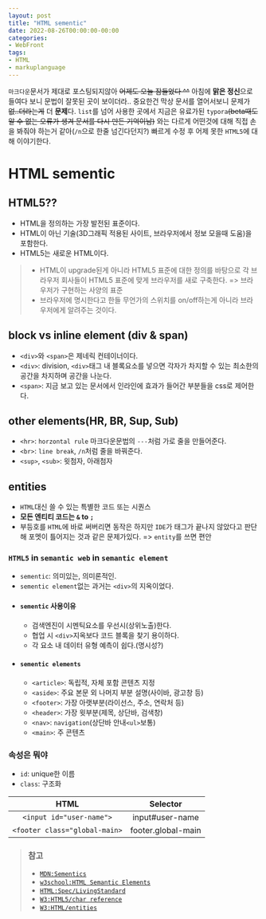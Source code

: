 ```yaml
---
layout: post
title: "HTML sementic"
date: 2022-08-26T00:00:00-00:00
categories:
- WebFront
tags:
- HTML
- markuplanguage
---
```


`마크다운`문서가 제대로 포스팅되지않아 ~~어제도 오늘 잠들었다 ^^~~ 아침에 **맑은 정신**으로 들여다 보니 문법이 잘못된 곳이 보이더라.. 중요한건 막상 문서를 열어서보니 문제가 ~~없..더라는게~~ 더 **문제**다. `list`를 넘어 사용한 곳에서 지금은 유료가된 `typora`~~(beta때도 알 수 없는 오류가 생겨 문서를 다시 만든 기억이남)~~ 와는 다르게 어떤것에 대해 직접 손을 봐줘야 하는거 같아(`/n`으로 한줄 넘긴다던지?) 빠르게 수정 후 어제 못한 `HTML5`에 대해 이야기한다.

# HTML sementic

## HTML5??
- HTML을 정의하는 가장 발전된 표준이다.
- HTML이 아닌 기술(3D그래픽 적용된 사이트, 브라우저에서 정보 모을때 도움)을 포함한다.
- HTML5는 새로운 HTML이다.

> - HTML이 upgrade된게 아니라 HTML5 표준에 대한 정의를 바탕으로 각 브라우저 회사들이 HTML5 표준에 맞게 브라우저를 새로 구축한다. => 브라우저가 구현하는 사양의 표준
> - 브라우저에 명시한다고 한들 무언가의 스위치를 on/off하는게 아니라 브라우저에게 알려주는 것이다.

## block vs inline element (div & span)
- `<div>`와 `<span>`은 제네릭 컨테이너이다.
- `<div>`: division, `<div>`태그 내 블록요소를 넣으면 각자가 차지할 수 있는 최소한의 공간을 차지하며 공간을 나눈다.
- `<span>`: 지금 보고 있는 문서에서 인라인에 효과가 들어간 부분들을 css로 제어한다.

## other elements(HR, BR, Sup, Sub)
- `<hr>`: `horzontal rule` 마크다운문법의 `---`처럼 가로 줄을 만들어준다.
- `<br>`: `line break`, `/n`처럼 줄을 바꿔준다.
- `<sup>`, `<sub>`: 윗첨자, 아래첨자

## entities
- `HTML`대신 쓸 수 있는 특별한 코드 또는 시퀀스
- **모든 엔티티 코드는 `&` to `;`**
- 부등호를 `HTML`에 바로 써버리면 동작은 하지만 `IDE`가 태그가 끝나지 않았다고 판단해 포멧이 틀어지는 것과 같은 문제가있다. => `entity`를 쓰면 편안

### `HTML5` in `semantic web` in `semantic element`
 - `sementic`: 의미있는, 의미론적인.
 - `sementic element`없는 과거는 `<div>`의 지옥이었다.
 - #### `sementic` 사용이유
     - 검색엔진이 시멘틱요소를 우선시(상위노출)한다.
     - 협업 시 `<div>`지옥보다 코드 블록을 찾기 용이하다.
     - 각 요소 내 데이터 유형 예측이 쉽다.(명시성?)
 - #### `sementic elements`
   - `<article>`: 독립적, 자체 포함 콘텐츠 지정
   - `<aside>`: 주요 본문 외 나머지 부분 설명(사이바, 광고창 등)
   - `<footer>`: 가장 아랫부분(라이선스, 주소, 연락처 등)
   - `<header>`: 가장 윗부분(제목, 상단바, 검색창)
   - `<nav>`: `navigation`(상단바 안내`<ul>`보통)
   - `<main>`: 주 콘텐츠

### 속성은 뭐야
 - `id`: unique한 이름
 - `class`: 구조화

|HTML|Selector|
|:---:|:---:|
|`<input id="user-name">`|input#user-name|
|`<footer class="global-main>`|footer.global-main|

> 
> ### 참고
> - [`MDN:Sementics`](https://developer.mozilla.org/ko/docs/Glossary/Semantics#html_%EC%8B%9C%EB%A7%A8%ED%8B%B1)
> - [`w3school:HTML Semantic Elements`](https://www.w3schools.com/html/html5_semantic_elements.asp)
> - [`HTML:Spec/LivingStandard`](https://html.spec.whatwg.org/)
> - [`W3:HTML5/char reference`](https://dev.w3.org/html/html-author/charref)
> - [`W3:HTML/entities`](http://www.w3big.com/ko/html/html-entities.html#gsc.tab=0)